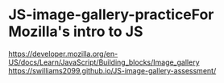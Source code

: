 # JS-image-gallery-practiceFor Mozilla's intro to JS 
https://developer.mozilla.org/en-US/docs/Learn/JavaScript/Building_blocks/Image_gallery
https://swilliams2099.github.io/JS-image-gallery-assessment/
